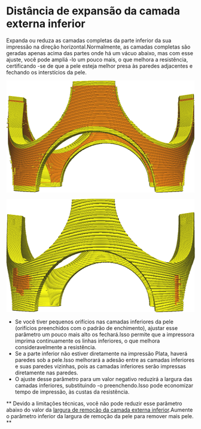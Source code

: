 Distância de expansão da camada externa inferior
====
Expanda ou reduza as camadas completas da parte inferior da sua impressão na direção horizontal.Normalmente, as camadas completas são geradas apenas acima das partes onde há um vácuo abaixo, mas com esse ajuste, você pode ampliá -lo um pouco mais, o que melhora a resistência, certificando -se de que a pele esteja melhor presa às paredes adjacentes e fechando os interstícios da pele.

![Como as peles (as partes amarelas) normalmente](../../../articles/images/skin_preshrink_original.png)

![Skins aumentadas de 1 mm](../../../articles/images/expand_skins_expand_distance_1mm.png)

* Se você tiver pequenos orifícios nas camadas inferiores da pele (orifícios preenchidos com o padrão de enchimento), ajustar esse parâmetro um pouco mais alto os fechará.Isso permite que a impressora imprima continuamente os linhas inferiores, o que melhora consideravelmente a resistência.
* Se a parte inferior não estiver diretamente na impressão Plata, haverá paredes sob a pele.Isso melhorará a adesão entre as camadas inferiores e suas paredes vizinhas, pois as camadas inferiores serão impressas diretamente nas paredes.
* O ajuste desse parâmetro para um valor negativo reduzirá a largura das camadas inferiores, substituindo -o preenchendo.Isso pode economizar tempo de impressão, às custas da resistência.

** Devido a limitações técnicas, você não pode reduzir esse parâmetro abaixo do valor da [largura de remoção da camada externa inferior](Bottom_skin_preshrink.md).Aumente o parâmetro inferior da largura de remoção da pele para remover mais pele. **